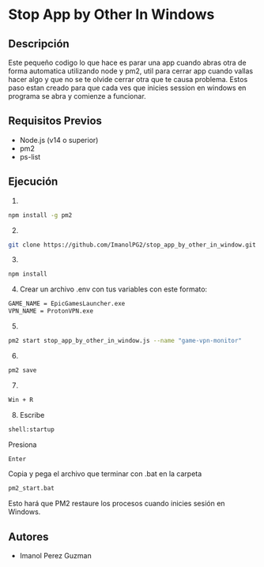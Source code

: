 # Stop App by Other In Windows

## Descripción
Este pequeño codigo lo que hace es parar una app cuando abras otra de forma automatica utilizando node y pm2, util para cerrar app cuando vallas hacer algo y que no se te olvide cerrar otra que te causa problema. Estos paso estan creado para que cada ves que inicies session en windows en programa se abra y comienze a funcionar. 

## Requisitos Previos

- Node.js (v14 o superior)
- pm2
- ps-list

## Ejecución
1. 
```bash
npm install -g pm2
```
2. 
```bash
git clone https://github.com/ImanolPG2/stop_app_by_other_in_window.git
```
3.
```bash
npm install
```
4. Crear un archivo .env con tus variables con este formato: 
```bash
GAME_NAME = EpicGamesLauncher.exe
VPN_NAME = ProtonVPN.exe
```
5.
```bash
pm2 start stop_app_by_other_in_window.js --name "game-vpn-monitor"
```
6.
```bash
pm2 save
```
7.
```bash
Win + R 
```
8. Escribe
```bash
shell:startup
```
Presiona
```bash
Enter
```
Copia y pega el archivo que terminar con .bat en la carpeta
```bash
pm2_start.bat
```
Esto hará que PM2 restaure los procesos cuando inicies sesión en Windows.

## Autores

- Imanol Perez Guzman